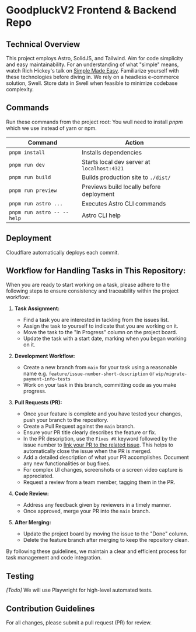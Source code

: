 # GoodpluckV2 Frontend & Backend Repo

## Technical Overview

This project employs Astro, SolidJS, and Tailwind. Aim for code simplicity and easy maintainability. For an understanding of what "simple" means, watch Rich Hickey's talk on [Simple Made Easy](https://www.infoq.com/presentations/Simple-Made-Easy/). Familiarize yourself with these technologies before diving in. We rely on a headless e-commerce solution, Swell. Store data in Swell when feasible to minimize codebase complexity.

## Commands

Run these commands from the project root: You wull need to install _pnpm_ which we use instead of yarn or npm.

| Command                    | Action                                      |
| -------------------------- | ------------------------------------------- |
| `pnpm install`             | Installs dependencies                       |
| `pnpm run dev`             | Starts local dev server at `localhost:4321` |
| `pnpm run build`           | Builds production site to `./dist/`         |
| `pnpm run preview`         | Previews build locally before deployment    |
| `pnpm run astro ...`       | Executes Astro CLI commands                 |
| `pnpm run astro -- --help` | Astro CLI help                              |

## Deployment

Cloudflare automatically deploys each commit.

## Workflow for Handling Tasks in This Repository:

When you are ready to start working on a task, please adhere to the following steps to ensure consistency and traceability within the project workflow:

1. **Task Assignment:**

   - Find a task you are interested in tackling from the issues list.
   - Assign the task to yourself to indicate that you are working on it.
   - Move the task to the "In Progress" column on the project board.
   - Update the task with a start date, marking when you began working on it.

2. **Development Workflow:**

   - Create a new branch from `main` for your task using a reasonable name e.g. `feature/issue-number-short-description` or `wip/migrate-payment-info-tests`
   - Work on your task in this branch, committing code as you make progress.

3. **Pull Requests (PR):**

   - Once your feature is complete and you have tested your changes, push your branch to the repository.
   - Create a Pull Request against the `main` branch.
   - Ensure your PR title clearly describes the feature or fix.
   - In the PR description, use the `Fixes #X` keyword followed by the issue number to [link your PR to the related issue](https://github.blog/2013-01-22-closing-issues-via-commit-messages/). This helps to automatically close the issue when the PR is merged.
   - Add a detailed description of what your PR accomplishes. Document any new functionalities or bug fixes.
   - For complex UI changes, screenshots or a screen video capture is appreciated.
   - Request a review from a team member, tagging them in the PR.

4. **Code Review:**

   - Address any feedback given by reviewers in a timely manner.
   - Once approved, merge your PR into the `main` branch.

5. **After Merging:**
   - Update the project board by moving the issue to the "Done" column.
   - Delete the feature branch after merging to keep the repository clean.

By following these guidelines, we maintain a clear and efficient process for task management and code integration.

## Testing

_[Todo]_ We will use Playwright for high-level automated tests.

## Contribution Guidelines

For all changes, please submit a pull request (PR) for review.
